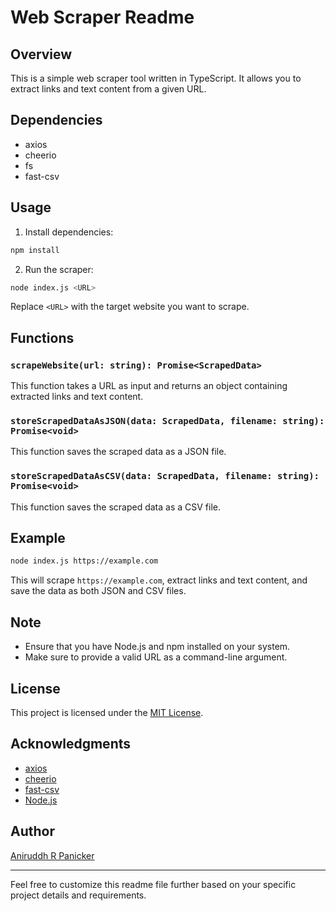 # Web Scraper Readme

## Overview

This is a simple web scraper tool written in TypeScript. It allows you to extract links and text content from a given URL.

## Dependencies

- axios
- cheerio
- fs
- fast-csv

## Usage

1. Install dependencies:

```bash
npm install
```

2. Run the scraper:

```bash
node index.js <URL>
```

Replace `<URL>` with the target website you want to scrape.

## Functions

### `scrapeWebsite(url: string): Promise<ScrapedData>`

This function takes a URL as input and returns an object containing extracted links and text content.

### `storeScrapedDataAsJSON(data: ScrapedData, filename: string): Promise<void>`

This function saves the scraped data as a JSON file.

### `storeScrapedDataAsCSV(data: ScrapedData, filename: string): Promise<void>`

This function saves the scraped data as a CSV file.

## Example

```bash
node index.js https://example.com
```

This will scrape `https://example.com`, extract links and text content, and save the data as both JSON and CSV files.

## Note

- Ensure that you have Node.js and npm installed on your system.
- Make sure to provide a valid URL as a command-line argument.

## License

This project is licensed under the [MIT License](LICENSE).

## Acknowledgments

- [axios](https://axios-http.com/)
- [cheerio](https://cheerio.js.org/)
- [fast-csv](https://c2fo.github.io/fast-csv/docs/introduction/getting-started)
- [Node.js](https://nodejs.org/)

## Author

[Aniruddh R Panicker](https://github.com/RPAniruddh)

---

Feel free to customize this readme file further based on your specific project details and requirements.
